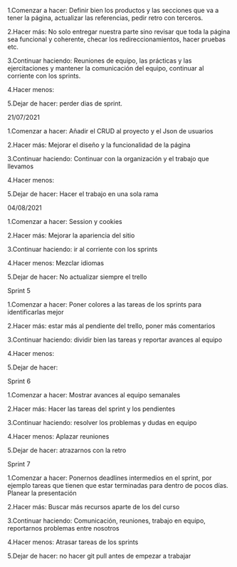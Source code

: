 1.Comenzar a hacer: Definir bien los productos y las secciones que va a tener la página, actualizar las referencias, pedir retro con terceros.

2.Hacer más: No solo entregar nuestra parte sino revisar que toda la página sea funcional y coherente, checar los redireccionamientos, hacer pruebas etc.

3.Continuar haciendo: Reuniones de equipo, las prácticas y las ejercitaciones y mantener la comunicación del equipo, continuar al corriente con los sprints.

4.Hacer menos:

5.Dejar de hacer: perder dias de sprint.

21/07/2021

1.Comenzar a hacer: Añadir el CRUD al proyecto y el Json de usuarios

2.Hacer más: Mejorar el diseño y la funcionalidad de la página

3.Continuar haciendo: Continuar con la organización y el trabajo que llevamos

4.Hacer menos: 

5.Dejar de hacer: Hacer el trabajo en una sola rama

04/08/2021

1.Comenzar a hacer: Session y cookies

2.Hacer más: Mejorar la apariencia del sitio

3.Continuar haciendo: ir al corriente con los sprints

4.Hacer menos: Mezclar idiomas

5.Dejar de hacer: No actualizar siempre el trello

Sprint 5

1.Comenzar a hacer: Poner colores a las tareas de los sprints para identificarlas mejor

2.Hacer más: estar más al pendiente del trello, poner más comentarios

3.Continuar haciendo: dividir bien las tareas y reportar avances al equipo

4.Hacer menos: 

5.Dejar de hacer: 

Sprint 6

1.Comenzar a hacer: Mostrar avances al equipo semanales

2.Hacer más: Hacer las tareas del sprint y los pendientes

3.Continuar haciendo: resolver los problemas y dudas en equipo

4.Hacer menos: Aplazar reuniones

5.Dejar de hacer: atrazarnos con la retro

Sprint 7

1.Comenzar a hacer: Ponernos deadlines intermedios en el sprint, por ejemplo tareas que tienen que estar terminadas para dentro de pocos días. Planear la presentación

2.Hacer más: Buscar más recursos aparte de los del curso

3.Continuar haciendo: Comunicación, reuniones, trabajo en equipo, reportarnos problemas entre nosotros

4.Hacer menos: Atrasar tareas de los sprints

5.Dejar de hacer: no hacer git pull antes de empezar a trabajar 